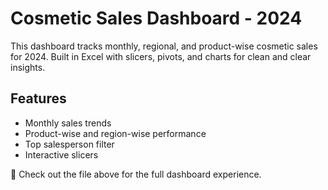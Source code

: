 # Cosmetic Sales Dashboard - 2024

This dashboard tracks monthly, regional, and product-wise cosmetic sales for 2024.
Built in Excel with slicers, pivots, and charts for clean and clear insights.

## Features
- Monthly sales trends
- Product-wise and region-wise performance
- Top salesperson filter
- Interactive slicers

👀 Check out the file above for the full dashboard experience.
